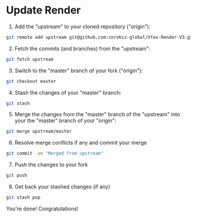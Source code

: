 # Update Render

1. Add the "upstream" to your cloned repository ("origin"):

```sh
git remote add upstream git@github.com:corebiz-global/Vtex-Render-V3.git
```

2. Fetch the commits (and branches) from the "upstream":

```sh
git fetch upstream
```

3. Switch to the "master" branch of your fork ("origin"):

```sh
git checkout master
```

4. Stash the changes of your "master" branch:

```sh
git stash
```

5. Merge the changes from the "master" branch of the "upstream" into your the "master" branch of your "origin":

```sh
git merge upstream/master
```

6. Resolve merge conflicts if any and commit your merge

```sh
git commit -am "Merged from upstream"
```

7. Push the changes to your fork

```sh
git push
```

8. Get back your stashed changes (if any)

```sh
git stash pop
```

You're done! Congratulations!
